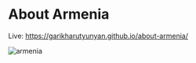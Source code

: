# About Armenia

Live: https://garikharutyunyan.github.io/about-armenia/

![armenia](https://user-images.githubusercontent.com/74506728/147713381-c587deeb-b9c9-4e05-828f-6cb7aa93f74a.png)
